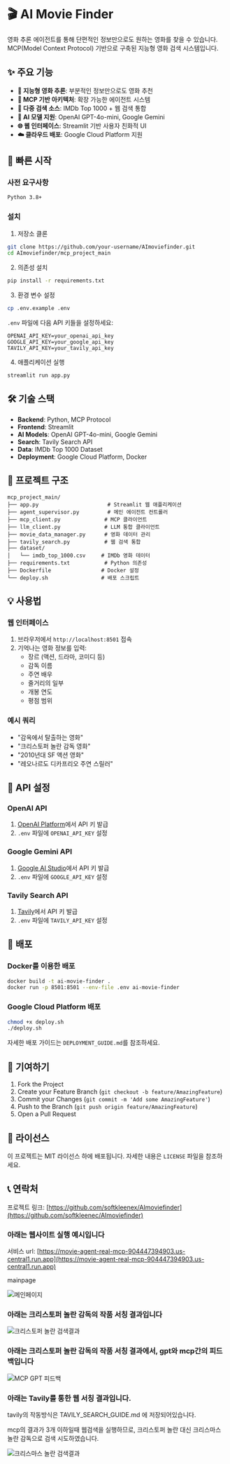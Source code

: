 # 🎬 AI Movie Finder

영화 추론 에이전트를 통해 단편적인 정보만으로도 원하는 영화를 찾을 수 있습니다. MCP(Model Context Protocol) 기반으로 구축된 지능형 영화 검색 시스템입니다.

## ✨ 주요 기능

- **🧠 지능형 영화 추론**: 부분적인 정보만으로도 영화 추천
- **🔗 MCP 기반 아키텍처**: 확장 가능한 에이전트 시스템
- **🎯 다중 검색 소스**: IMDb Top 1000 + 웹 검색 통합
- **🤖 AI 모델 지원**: OpenAI GPT-4o-mini, Google Gemini
- **🌐 웹 인터페이스**: Streamlit 기반 사용자 친화적 UI
- **☁️ 클라우드 배포**: Google Cloud Platform 지원

## 🚀 빠른 시작

### 사전 요구사항

```bash
Python 3.8+
```

### 설치

1. 저장소 클론
```bash
git clone https://github.com/your-username/AImoviefinder.git
cd AImoviefinder/mcp_project_main
```

2. 의존성 설치
```bash
pip install -r requirements.txt
```

3. 환경 변수 설정
```bash
cp .env.example .env
```

`.env` 파일에 다음 API 키들을 설정하세요:
```env
OPENAI_API_KEY=your_openai_api_key
GOOGLE_API_KEY=your_google_api_key
TAVILY_API_KEY=your_tavily_api_key
```

4. 애플리케이션 실행
```bash
streamlit run app.py
```

## 🛠️ 기술 스택

- **Backend**: Python, MCP Protocol
- **Frontend**: Streamlit
- **AI Models**: OpenAI GPT-4o-mini, Google Gemini
- **Search**: Tavily Search API
- **Data**: IMDb Top 1000 Dataset
- **Deployment**: Google Cloud Platform, Docker

## 📁 프로젝트 구조

```
mcp_project_main/
├── app.py                      # Streamlit 웹 애플리케이션
├── agent_supervisor.py         # 메인 에이전트 컨트롤러
├── mcp_client.py              # MCP 클라이언트
├── llm_client.py              # LLM 통합 클라이언트
├── movie_data_manager.py      # 영화 데이터 관리
├── tavily_search.py           # 웹 검색 통합
├── dataset/
│   └── imdb_top_1000.csv     # IMDb 영화 데이터
├── requirements.txt           # Python 의존성
├── Dockerfile                # Docker 설정
└── deploy.sh                 # 배포 스크립트
```

## 💡 사용법

### 웹 인터페이스
1. 브라우저에서 `http://localhost:8501` 접속
2. 기억나는 영화 정보를 입력:
   - 장르 (액션, 드라마, 코미디 등)
   - 감독 이름
   - 주연 배우
   - 줄거리의 일부
   - 개봉 연도
   - 평점 범위

### 예시 쿼리
- "감옥에서 탈출하는 영화"
- "크리스토퍼 놀란 감독 영화"
- "2010년대 SF 액션 영화"
- "레오나르도 디카프리오 주연 스릴러"

## 🔧 API 설정

### OpenAI API
1. [OpenAI Platform](https://platform.openai.com/)에서 API 키 발급
2. `.env` 파일에 `OPENAI_API_KEY` 설정

### Google Gemini API
1. [Google AI Studio](https://makersuite.google.com/)에서 API 키 발급
2. `.env` 파일에 `GOOGLE_API_KEY` 설정

### Tavily Search API
1. [Tavily](https://tavily.com/)에서 API 키 발급
2. `.env` 파일에 `TAVILY_API_KEY` 설정

## 🚢 배포

### Docker를 이용한 배포
```bash
docker build -t ai-movie-finder .
docker run -p 8501:8501 --env-file .env ai-movie-finder
```

### Google Cloud Platform 배포
```bash
chmod +x deploy.sh
./deploy.sh
```

자세한 배포 가이드는 `DEPLOYMENT_GUIDE.md`를 참조하세요.

## 🤝 기여하기

1. Fork the Project
2. Create your Feature Branch (`git checkout -b feature/AmazingFeature`)
3. Commit your Changes (`git commit -m 'Add some AmazingFeature'`)
4. Push to the Branch (`git push origin feature/AmazingFeature`)
5. Open a Pull Request

## 📄 라이선스

이 프로젝트는 MIT 라이선스 하에 배포됩니다. 자세한 내용은 `LICENSE` 파일을 참조하세요.

## 📞 연락처

프로젝트 링크: [https://github.com/softkleenex/AImoviefinder](https://github.com/softkleenec/AImoviefinder)


### 아래는 웹사이트 실행 예시입니다

서비스 url: [https://movie-agent-real-mcp-904447394903.us-central1.run.app](https://movie-agent-real-mcp-904447394903.us-central1.run.app)

mainpage

![메인페이지](img/mainpage.png)

### 아래는 크리스토퍼 놀란 감독의 작품 서칭 결과입니다

![크리스토퍼 놀란 검색결과](img/Christmas_Nolan.png)

### 아래는 크리스토퍼 놀란 감독의 작품 서칭 결과에서, gpt와 mcp간의 피드백입니다

![MCP GPT 피드백](img/mcp_gpt_feedback.png)

### 아래는 Tavily를 통한 웹 서칭 결과입니다.

tavily의 작동방식은 TAVILY_SEARCH_GUIDE.md 에 저장되어있습니다.

mcp의 결과가 3개 이하일때 웹검색을 실행하므로, 
크리스토퍼 놀란 대신 크리스마스 놀란 감독으로 검색 시도하였습니다.

![크리스마스 놀란 검색결과](img/Christmas_Nolan.png)